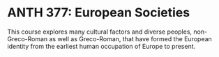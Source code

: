 # ANTH 377: European Societies

This course explores many cultural factors and diverse peoples, non-Greco-Roman as well as Greco-Roman, that have formed the European identity from the earliest human occupation of Europe to present.